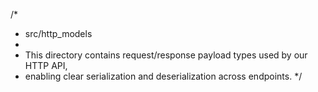 /*
 * src/http_models
 *
 * This directory contains request/response payload types used by our HTTP API,
 * enabling clear serialization and deserialization across endpoints.
 */